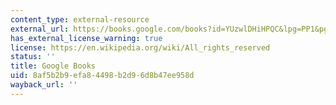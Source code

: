 ```yaml
---
content_type: external-resource
external_url: https://books.google.com/books?id=YUzwlDHiHPQC&lpg=PP1&pg=PP1#v=onepage&q&f=false
has_external_license_warning: true
license: https://en.wikipedia.org/wiki/All_rights_reserved
status: ''
title: Google Books
uid: 8af5b2b9-efa8-4498-b2d9-6d8b47ee958d
wayback_url: ''
---
```

